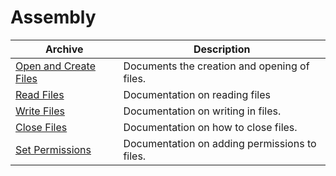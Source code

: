 # Assembly

| Archive                                             | Description                                   |
|-----------------------------------------------------|-----------------------------------------------|
| [Open and Create Files](./OpenFiles.md)             | Documents the creation and opening of files.  |
| [Read Files](./ReadFiles.md)                        | Documentation on reading files                |
| [Write Files](./WriteFiles.md)                      | Documentation on writing in files.            |
| [Close Files](./Close-Files.md)                     | Documentation on how to close files.          |
| [Set Permissions](./SetPermissions.md)              | Documentation on adding permissions to files. |